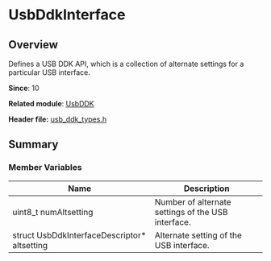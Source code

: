 # UsbDdkInterface
<!--Kit: Driver Development Kit-->
<!--Subsystem: Driver-->
<!--Owner: @lixinsheng2-->
<!--Designer: @w00373942-->
<!--Tester: @dong-dongzhen-->
<!--Adviser: @w_Machine_cc-->

## Overview

Defines a USB DDK API, which is a collection of alternate settings for a particular USB interface.

**Since**: 10

**Related module**: [UsbDDK](capi-usbddk.md)

**Header file:** [usb_ddk_types.h](capi-usb-ddk-types-h.md)

## Summary

### Member Variables

| Name| Description|
| -- | -- |
| uint8_t numAltsetting | Number of alternate settings of the USB interface.|
| struct UsbDdkInterfaceDescriptor* altsetting | Alternate setting of the USB interface.|
